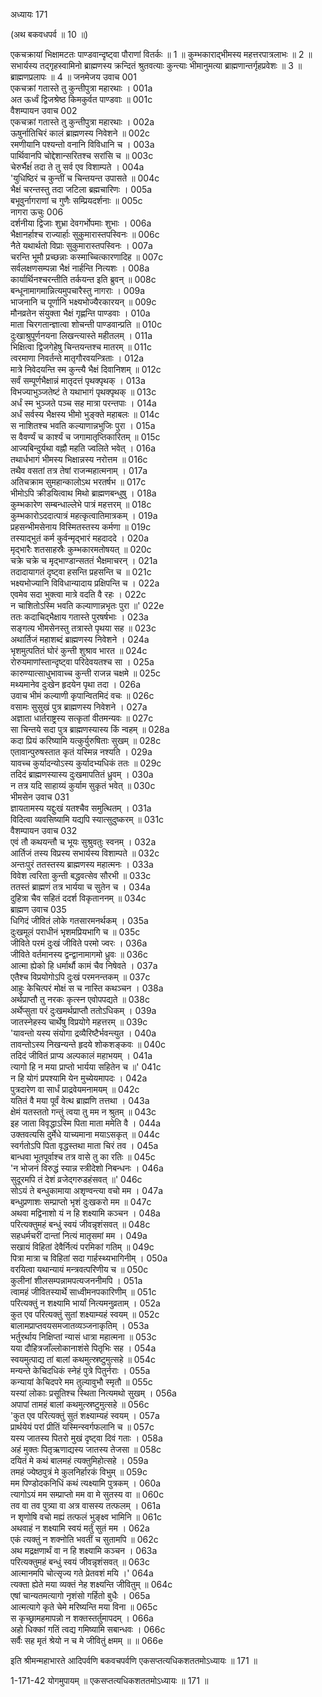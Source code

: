 अध्यायः 171

(अथ बकवधपर्व ॥ 10 ॥)

एकचक्रायां भिक्षामटतः पाण्डवान्दृष्ट्वा पौराणां वितर्कः ॥ 1 ॥ कुम्भकाराद्भीमस्य महत्तरपात्रलाभः ॥ 2 ॥ सभार्यस्य तद्गृहस्वामिनो ब्राह्मणस्य क्रन्दितं श्रुतवत्याः कुन्त्याः भीमानुमत्या ब्राह्मणान्तर्गृहप्रवेशः ॥ 3 ॥ ब्राह्मणप्रलापः ॥ 4 ॥
जनमेजय उवाच 	001  
एकचक्रां गतास्ते तु कुन्तीपुत्रा महारथाः ।	001a  
अत ऊर्ध्वं द्विजश्रेष्ठ किमकुर्वत पाण्डवाः ॥	001c  
वैशम्पायन उवाच 	002  
एकचक्रां गतास्ते तु कुन्तीपुत्रा महारथाः ।	002a  
ऊषुर्नातिचिरं कालं ब्राह्मणस्य निवेशने ॥	002c  
रमणीयानि पश्यन्तो वनानि विविधानि च ।	003a  
पार्थिवानपि चोद्देशान्सरितश्च सरांसि च ॥	003c  
चेरुर्भैक्षंं तदा ते तु सर्व एव विशाम्पते ।	004a  
\'युधिष्ठिरं च कुन्तीं च चिन्तयन्त उपासते ॥	004c  
भैक्षं चरन्तस्तु तदा जटिला ब्रह्मचारिणः ।	005a  
बभूवुर्नागराणां च गुणैः सम्प्रियदर्शनाः ॥	005c  
नागरा ऊचुः 	006  
दर्शनीया द्विजाः शुभ्रा देवगर्भोपमाः शुभाः ।	006a  
भैक्षानर्हाश्च राज्यार्हाः सुकुमारास्तपस्विनः ॥	006c  
नैते यथार्थतो विप्राः सुकुमारास्तपस्विनः ।	007a  
चरन्ति भूमौ प्रच्छन्नाः कस्माच्चित्कारणादिह ॥	007c  
सर्वलक्षणसम्पन्ना भैक्षं नार्हन्ति नित्यशः ।	008a  
कार्यार्थिनश्चरन्तीति तर्कयन्त इति ब्रुवन् ॥	008c  
बन्धूनामागमान्नित्यमुपचारैस्तु नागराः ।	009a  
भाजनानि च पूर्णानि भक्ष्यभोज्यैरकारयन् ॥	009c  
मौनव्रतेन संयुक्ता भैक्षं गृह्णन्ति पाण्डवाः ।	010a  
माता चिरगतान्ज्ञात्वा शोचन्ती पाण्डवान्प्रति ॥	010c  
दुःखाश्रुपूर्णनयना लिखन्त्यास्ते महीतलम् ।	011a  
भिक्षित्वा द्विजगेहेषु चिन्तयन्तश्च मातरम् ॥	011c  
त्वरमाणा निवर्तन्ते मातृगौरवयन्त्रिताः ।	012a  
मात्रे निवेदयन्ति स्म कुन्त्यै भैक्षं दिवानिशम् ॥	012c  
सर्वं सम्पूर्णभैक्षान्नं मातृदत्तं पृथक्पृथक् ।	013a  
विभज्याभुञ्जतेष्टं ते यथाभागं पृथक्पृथक् ॥	013c  
अर्धं स्म भुञ्जते पञ्च सह मात्रा परन्तपाः ।	014a  
अर्धं सर्वस्य भैक्षस्य भीमो भुङ्क्ते महाबलः ॥	014c  
स नाशितश्च भवति कल्याणान्नभुजिः पुरा ।	015a  
स वैवर्ण्यं च कार्श्यं च जगामातृप्तिकारितम् ॥	015c  
आज्यबिन्दुर्यथा वह्नौ महति ज्वलिते भवेत् ।	016a  
तथार्धभागं भीमस्य भिक्षान्नस्य नरोत्तम ॥	016c  
तथैव वसतां तत्र तेषां राजन्महात्मनाम् ।	017a  
अतिचक्राम सुमहान्कालोऽथ भरतर्षभ ॥	017c  
भीमोऽपि क्रीडयित्वाथ मिथो ब्राह्मणबन्धुषु ।	018a  
कुम्भकारेण सम्बन्धाल्लेभे पात्रं महत्तरम् ॥	018c  
कुम्भकारोऽददात्पात्रं महत्कृत्वातिमात्रकम् ।	019a  
प्रहसन्भीमसेनाय विस्मितस्तस्य कर्मणा ॥	019c  
तस्याद्भुतं कर्म कुर्वन्मृद्भारं महदाददे ।	020a  
मृद्भारैः शतसाहस्रैः कुम्भकारमतोषयत् ॥	020c  
चक्रे चक्रे च मृद्भाण्डान्सततं भैक्षमाचरन् ।	021a  
तदादायागतं दृष्ट्वा हसन्ति प्रहसन्ति च ॥	021c  
भक्ष्यभोज्यानि विविधान्यादाय प्रक्षिपन्ति च ।	022a  
एवमेव सदा भुक्त्वा मात्रे वदति वै रहः ।	022c  
न चाशितोऽस्मि भवति कल्याणान्नभृतः पुरा ॥\'	022e  
ततः कदाचिद्भैक्षाय गतास्ते पुरषर्षभाः ।	023a  
सङ्गत्य भीमसेनस्तु तत्रास्ते पृथया सह ॥	023c  
अथार्तिजं महाशब्दं ब्राह्मणस्य निवेशने ।	024a  
भृशमुत्पतितं घोरं कुन्ती शुश्राव भारत ॥	024c  
रोरुयमाणांस्तान्दृष्ट्वा परिदेवयतश्च सा ।	025a  
कारुण्यात्साधुभावाच्च कुन्ती राजन्न चक्षमे ॥	025c  
मथ्यमानेव दुःखेन हृदयेन पृथा तदा ।	026a  
उवाच भीमं कल्याणी कृपान्वितमिदं वचः ॥	026c  
वसामः सुसुखं पुत्र ब्राह्मणस्य निवेशने ।	027a  
अज्ञाता धार्तराष्ट्रस्य सत्कृतां वीतमन्यवः ॥	027c  
सा चिन्तये सदा पुत्र ब्राह्मणस्यास्य किं न्वहम् ॥	028a  
कदा प्रियं करिष्यामि यत्कुर्युरुषिताः सुखम् ॥	028c  
एतावान्पुरुषस्तात कृतं यस्मिन्न नश्यति ।	029a  
यावच्च कुर्यादन्योऽस्य कुर्यादभ्यधिकं ततः ॥	029c  
तदिदं ब्राह्मणस्यास्य दुःखमापतितं ध्रुवम् ।	030a  
न तत्र यदि साहाय्यं कुर्याम सुकृतं भवेत् ॥	030c  
भीमसेन उवाच 	031  
ज्ञायतामस्य यद्दुःखं यतश्चैव समुत्थितम् ।	031a  
विदित्वा व्यवसिष्यामि यद्यपि स्यात्सुदुष्करम् ॥	031c  
वैशम्पायन उवाच 	032  
एवं तौ कथयन्तौ च भूयः सुश्रुवतुः स्वनम् ।	032a  
आर्तिजं तस्य विप्रस्य सभार्यस्य विशाम्पते ॥	032c  
अन्तःपुरं ततस्तस्य ब्राह्मणस्य महात्मनः ।	033a  
विवेश त्वरिता कुन्ती बद्धवत्सेव सौरभी ॥	033c  
ततस्तं ब्राह्मणं तत्र भार्यया च सुतेन च ।	034a  
दुहित्रा चैव सहितं ददर्श विकृताननम् ॥	034c  
ब्राह्मण उवाच 	035  
धिगिदं जीवितं लोके गतसारमनर्थकम् ।	035a  
दुःखमूलं पराधीनं भृशमप्रियभागि च ॥	035c  
जीविते परमं दुःखं जीविते परमो ज्वरः ।	036a  
जीविते वर्तमानस्य द्वन्द्वानामागमो ध्रुवः ॥	036c  
आत्मा ह्येको हि धर्मार्थौ कामं चैव निषेवते ।	037a  
एतैश्च विप्रयोगोऽपि दुःखं परमनन्तकम् ॥	037c  
आहुः केचित्परं मोक्षं स च नास्ति कथञ्चन ।	038a  
अर्थप्राप्तौ तु नरकः कृत्स्न एवोपपद्यते ॥	038c  
अर्थेप्सुता परं दुःखमर्थप्राप्तौ ततोऽधिकम् ।	039a  
जातस्नेहस्य चार्थेषु विप्रयोगे महत्तरम् ॥	039c  
\'यावन्तो यस्य संयोगा द्रव्यैरिष्टैर्भवन्त्युत ।	040a  
तावन्तोऽस्य निखन्यन्ते हृदये शोकशङ्कवः ॥	040c  
तदिदं जीवितं प्राप्य अल्पकालं महाभयम् ।	041a  
त्यागो हि न मया प्राप्तो भार्यया सहितेन च ॥\'	041c  
न हि योगं प्रपश्यामि येन मुच्येयमापदः ।	042a  
पुत्रदारेण वा सार्धं प्राद्रवेयमनामयम् ॥	042c  
यतितं वै मया पूर्वं वेत्थ ब्राह्मणि तत्तथा ।	043a  
क्षेमं यतस्ततो गन्तुं त्वया तु मम न श्रुतम् ॥	043c  
इह जाता विवृद्धाऽस्मि पिता माता ममेति वै ।	044a  
उक्तवत्यसि दुर्मेधे याच्यमाना मयाऽसकृत् ॥	044c  
स्वर्गतोऽपि पिता वृद्धस्तथा माता चिरं तव ।	045a  
बान्धवा भूतपूर्वाश्च तत्र वासे तु का रतिः ॥	045c  
\'न भोजनं विरुद्धं स्यान्न स्त्रीदेशो निबन्धनः ।	046a  
सुदूरमपि तं देशं व्रजेद्गरुडहंसवत् ॥\'	046c  
सोऽयं ते बन्धुकामाया अशृण्वन्त्या वचो मम ।	047a  
बन्धुप्रणाशः सम्प्राप्तो भृशं दुःखकरो मम ॥	047c  
अथवा मद्विनाशो यं न हि शक्ष्यामि कञ्चन ।	048a  
परित्यक्तुमहं बन्धुं स्वयं जीवन्नृशंसवत् ॥	048c  
सहधर्मचरीं दान्तां नित्यं मातृसमां मम ।	049a  
सखायं विहितां देवैर्नित्यं परमिकां गतिम् ॥	049c  
पित्रा मात्रा च विहितां सदा गार्हस्थ्यभागिनीम् ।	050a  
वरयित्वा यथान्यायं मन्त्रवत्परिणीय च ॥	050c  
कुलीनां शीलसम्पन्नामपत्यजननीमपि ।	051a  
त्वामहं जीवितस्यार्थे साध्वीमनपकारिणीम् ॥	051c  
परित्यक्तुं न शक्ष्यामि भार्यां नित्यमनुव्रताम् ।	052a  
कुत एव परित्यक्तुं सुतां शक्ष्याम्यहं स्वयम् ॥	052c  
बालामप्राप्तवयसमजातव्यञ्जनाकृतिम् ।	053a  
भर्तुरर्थाय निक्षिप्तां न्यासं धात्रा महात्मना ॥	053c  
यया दौहित्रजाँल्लोकानाशंसे पितृभिः सह ।	054a  
स्वयमुत्पाद्य तां बालां कथमुत्स्रष्टुमुत्सहे ॥	054c  
मन्यन्ते केचिदधिकं स्नेहं पुत्रे पितुर्नराः ।	055a  
कन्यायां केचिदपरे मम तुल्यावुभौ स्मृतौ ॥	055c  
यस्यां लोकाः प्रसूतिश्च स्थिता नित्यमथो सुखम् ।	056a  
अपापां तामहं बालां कथमुत्स्रष्टुमुत्सहे ॥	056c  
\'कुत एव परित्यक्तुं सुतं शक्ष्याम्यहं स्वयम् ।	057a  
प्रार्थयेयं परां प्रीतिं यस्मिन्स्वर्गफलानि च ॥	057c  
यस्य जातस्य पितरो मुखं दृष्ट्वा दिवं गताः ।	058a  
अहं मुक्तः पितृऋणाद्यस्य जातस्य तेजसा ॥	058c  
दयितं मे कथं बालमहं त्यक्तुमिहोत्सहे ।	059a  
तमहं ज्येष्ठपुत्रं मे कुलनिर्हारकं विभुम् ॥	059c  
मम पिण्डोदकनिधिं कथं त्यक्ष्यामि पुत्रकम् ।	060a  
त्यागोऽयं मम सम्प्राप्तो मम वा मे सुतस्य वा ॥	060c  
तव वा तव पुत्र्या वा अत्र वासस्य तत्फलम् ।	061a  
न शृणोषि वचो मह्यं तत्फलं भुङ्क्ष्व भामिनि ॥	061c  
अथवाहं न शक्ष्यामि स्वयं मर्तुं सुतं मम ।	062a  
एकं त्यक्तुं न शक्नोति भवतीं च सुतामपि ॥	062c  
अथ मद्रक्षणार्थं वा न हि शक्ष्यामि कञ्चन ।	063a  
परित्यक्तुमहं बन्धुं स्वयं जीवन्नृशंसवत् ॥	063c  
आत्मानमपि चोत्सृज्य गते प्रेतवशं मयि ।\'	064a  
त्यक्ता ह्येते मया व्यक्तं नेह शक्ष्यन्ति जीवितुम् ॥	064c  
एषां चान्यतमत्यागो नृशंसो गर्हितो बुधैः ।	065a  
आत्मत्यागे कृते चेमे मरिष्यन्ति मया विना ॥	065c  
स कृच्छ्रामहमापन्नो न शक्तस्तर्तुमापदम् ।	066a  
अहो धिक्कां गतिं त्वद्य गमिष्यामि सबान्धवः ।	066c  
सर्वैः सह मृतं श्रेयो न च मे जीवितुं क्षमम् ॥ ॥	066e  

इति श्रीमन्महाभारते आदिपर्वणि बकवचपर्वणि एकसप्तत्यधिकशततमोऽध्यायः ॥ 171 ॥

1-171-42 योगमुपायम् ॥ एकसप्तत्यधिकशततमोऽध्यायः ॥ 171 ॥
